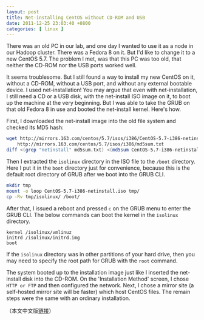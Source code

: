 ```yaml
---
layout: post
title: Net-installing CentOS without CD-ROM and USB
date: 2011-12-25 23:03:40 +0800
categories: [ linux ]
---
```


There was an old PC in our lab, and one day I wanted to use it as a node in our Hadoop cluster.
There was a Fedora 8 on it. But I'd like to change it to a new CentOS 5.7. The problem I met, was that this PC was too old,
that neither the CD-ROM nor the USB ports worked well.

<!-- more -->

It seems troublesome. But I still found a way to install my new CentOS on it, without a CD-ROM, without a USB port, and without any external bootable device.
I used net-installation!
You may argue that even with net-installation, I still need a CD or a USB disk, with the net-install ISO image on it, to boot up the machine at the very beginning.
But I was able to take the GRUB on that old Fedora 8 in use and booted the net-install kernel. Here's how.

First, I downloaded the net-install image into the old file system and checked its MD5 hash:

``` bash
wget http://mirrors.163.com/centos/5.7/isos/i386/CentOS-5.7-i386-netinstall.iso \
    http://mirrors.163.com/centos/5.7/isos/i386/md5sum.txt
diff <(grep "netinstall" md5sum.txt) <(md5sum CentOS-5.7-i386-netinstall.iso) && echo OK
```

Then I extracted the `isolinux` directory in the ISO file to the `/boot` directory.
Here I put it in the `boot` directory just for convenience,
because this is the default root directory of GRUB after we boot into the GRUB CLI.

``` bash
mkdir tmp
mount -o loop CentOS-5.7-i386-netinstall.iso tmp/
cp -Rv tmp/isolinux/ /boot/
```

After that, I issued a reboot and pressed `c` on the GRUB menu to enter the GRUB CLI. The below commands can boot the kernel in the `isolinux` directory.

``` text
kernel /isolinux/vmlinuz
initrd /isolinux/initrd.img
boot
```

If the `isolinux` directory was in other partitions of your hard drive, then you may need to specify the root path for GRUB with the `root` command.

The system booted up to the installation image just like I inserted the net-install disk into the CD-ROM.
On the 'Installation Method' screen, I chose `HTTP or FTP` and then configured the network.
Next, I chose a mirror site (a self-hosted mirror site will be faster) which host CentOS files. The remain steps were the same with an ordinary installation.

（本文中文版[链接][chinese]）

[chinese]:      /linux/2011/12/26/install-centos-via-network-without-cd-rom-and-without-usb-chs/

